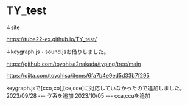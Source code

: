 # TY_test

↓site

https://tube22-ex.github.io/TY_test/

↓keygraph.js・sound.jsお借りしました。

https://github.com/toyohisa2nakada/typing/tree/main

https://qiita.com/toyohisa/items/6fa7b4e9ed5d33b7f295

keygraph.jsで[cco,co],[ce,cce]に対応していなかったので追加しました。
2023/09/28 --- ゔ系を追加
2023/10/05 --- cca,ccuを追加
